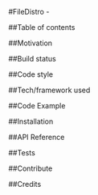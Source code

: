 
#FileDistro -  

##Table of contents

##Motivation

##Build status

##Code style

##Tech/framework used

##Code Example

##Installation

##API Reference

##Tests

##Contribute

##Credits



